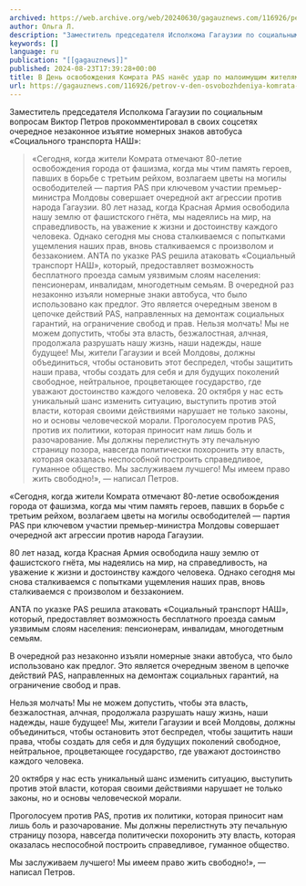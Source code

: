 ```yaml
---
archived: https://web.archive.org/web/20240630/gagauznews.com/116926/petrov-v-den-osvobozhdeniya-komrata-pas-nanyos-udar-po-maloimushhim-zhitelyam-gagauzii.html
author: Ольга Л.
description: "Заместитель председателя Исполкома Гагаузии по социальным вопросам Виктор Петров прокомментировал в своих соцсетях очередное незаконное изъятие номерных знаков автобуса «Социального транспорта НАШ»: «Сегодня, когда жители Комрата отмечают 80-летие освобождения города от фашизма, когда мы чтим память героев, павших в борьбе с третьим рейхом, возлагаем цветы на могилы освободителей — партия PAS при ключевом участии премьер-министра Молдовы совершает очередной акт агрессии против народа Гагаузии. 80 лет назад, когда Красная Армия освободила нашу землю от фашистского гнёта, мы надеялись на мир, на справедливость, на уважение к жизни и достоинству каждого человека. Однако сегодня мы снова сталкиваемся с попытками ущемления наших прав, вновь […]"
keywords: []
language: ru
publication: "[[gagauznews]]"
published: 2024-08-23T17:39:28+00:00
title: В День освобождения Комрата PAS нанёс удар по малоимущим жителям Гагаузии - Петров
url: https://gagauznews.com/116926/petrov-v-den-osvobozhdeniya-komrata-pas-nanyos-udar-po-maloimushhim-zhitelyam-gagauzii.html
---
```


Заместитель председателя Исполкома Гагаузии по социальным вопросам Виктор Петров прокомментировал в своих соцсетях очередное незаконное изъятие номерных знаков автобуса «Социального транспорта НАШ»:

> «Сегодня, когда жители Комрата отмечают 80-летие освобождения города от фашизма, когда мы чтим память героев, павших в борьбе с третьим рейхом, возлагаем цветы на могилы освободителей — партия PAS при ключевом участии премьер-министра Молдовы совершает очередной акт агрессии против народа Гагаузии.
> 80 лет назад, когда Красная Армия освободила нашу землю от фашистского гнёта, мы надеялись на мир, на справедливость, на уважение к жизни и достоинству каждого человека. Однако сегодня мы снова сталкиваемся с попытками ущемления наших прав, вновь сталкиваемся с произволом и беззаконием.
> ANTA по указке PAS решила атаковать «Социальный транспорт НАШ», который, предоставляет возможность бесплатного проезда самым уязвимым слоям населения: пенсионерам, инвалидам, многодетным семьям.
> В очередной раз незаконно изъяли номерные знаки автобуса, что было использовано как предлог. Это является очередным звеном в цепочке действий PAS, направленных на демонтаж социальных гарантий, на ограничение свобод и прав.
> Нельзя молчать! Мы не можем допустить, чтобы эта власть, безжалостная, алчная, продолжала разрушать нашу жизнь, наши надежды, наше будущее! Мы, жители Гагаузии и всей Молдовы, должны объединиться, чтобы остановить этот беспредел, чтобы защитить наши права, чтобы создать для себя и для будущих поколений свободное, нейтральное, процветающее государство, где уважают достоинство каждого человека.
> 20 октября у нас есть уникальный шанс изменить ситуацию, выступить против этой власти, которая своими действиями нарушает не только законы, но и основы человеческой морали.
> Проголосуем против PAS, против их политики, которая приносит нам лишь боль и разочарование. Мы должны перелистнуть эту печальную страницу позора, навсегда политически похоронить эту власть, которая оказалась неспособной построить справедливое, гуманное общество.
> Мы заслуживаем лучшего! Мы имеем право жить свободно!», — написал Петров.

«Сегодня, когда жители Комрата отмечают 80-летие освобождения города от фашизма, когда мы чтим память героев, павших в борьбе с третьим рейхом, возлагаем цветы на могилы освободителей — партия PAS при ключевом участии премьер-министра Молдовы совершает очередной акт агрессии против народа Гагаузии.

80 лет назад, когда Красная Армия освободила нашу землю от фашистского гнёта, мы надеялись на мир, на справедливость, на уважение к жизни и достоинству каждого человека. Однако сегодня мы снова сталкиваемся с попытками ущемления наших прав, вновь сталкиваемся с произволом и беззаконием.

ANTA по указке PAS решила атаковать «Социальный транспорт НАШ», который, предоставляет возможность бесплатного проезда самым уязвимым слоям населения: пенсионерам, инвалидам, многодетным семьям.

В очередной раз незаконно изъяли номерные знаки автобуса, что было использовано как предлог. Это является очередным звеном в цепочке действий PAS, направленных на демонтаж социальных гарантий, на ограничение свобод и прав.

Нельзя молчать! Мы не можем допустить, чтобы эта власть, безжалостная, алчная, продолжала разрушать нашу жизнь, наши надежды, наше будущее! Мы, жители Гагаузии и всей Молдовы, должны объединиться, чтобы остановить этот беспредел, чтобы защитить наши права, чтобы создать для себя и для будущих поколений свободное, нейтральное, процветающее государство, где уважают достоинство каждого человека.

20 октября у нас есть уникальный шанс изменить ситуацию, выступить против этой власти, которая своими действиями нарушает не только законы, но и основы человеческой морали.

Проголосуем против PAS, против их политики, которая приносит нам лишь боль и разочарование. Мы должны перелистнуть эту печальную страницу позора, навсегда политически похоронить эту власть, которая оказалась неспособной построить справедливое, гуманное общество.

Мы заслуживаем лучшего! Мы имеем право жить свободно!», — написал Петров.